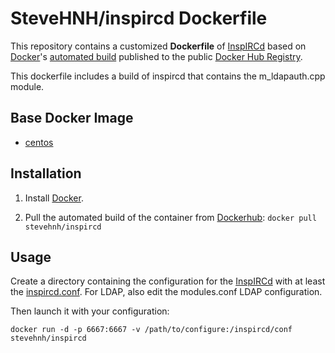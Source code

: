 # SteveHNH/inspircd Dockerfile

This repository contains a customized **Dockerfile** of [InspIRCd](http://www.inspircd.org/) based on [Docker](https://www.docker.com/)'s [automated build](https://registry.hub.docker.com/u/luzifer/inspircd/) published to the public [Docker Hub Registry](https://registry.hub.docker.com/).

This dockerfile includes a build of inspircd that contains the m_ldapauth.cpp module.

## Base Docker Image

- [centos](https://registry.hub.docker.com/_/centos/)

## Installation

1. Install [Docker](https://www.docker.com/).

2. Pull the automated build of the container from [Dockerhub](http://www.dockerhub.com): `docker pull stevehnh/inspircd`

## Usage

Create a directory containing the configuration for the [InspIRCd](http://www.inspircd.org/) with at least the [inspircd.conf](https://github.com/inspircd/inspircd/blob/master/docs/conf/inspircd.conf.example). For LDAP, also edit the modules.conf LDAP configuration.

Then launch it with your configuration:

```
docker run -d -p 6667:6667 -v /path/to/configure:/inspircd/conf stevehnh/inspircd
```

